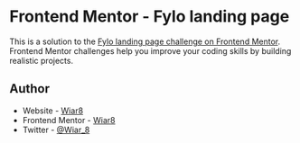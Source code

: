 # Frontend Mentor - Fylo landing page

This is a solution to the [Fylo landing page challenge on Frontend Mentor](https://www.frontendmentor.io/challenges/fylo-landing-page-with-two-column-layout-5ca5ef041e82137ec91a50f5). Frontend Mentor challenges help you improve your coding skills by building realistic projects.

## Author

- Website - [Wiar8](https://wiar8.com/)
- Frontend Mentor - [Wiar8](https://www.frontendmentor.io/profile/Wiar8)
- Twitter - [@Wiar_8](https://twitter.com/Wiar_8)
